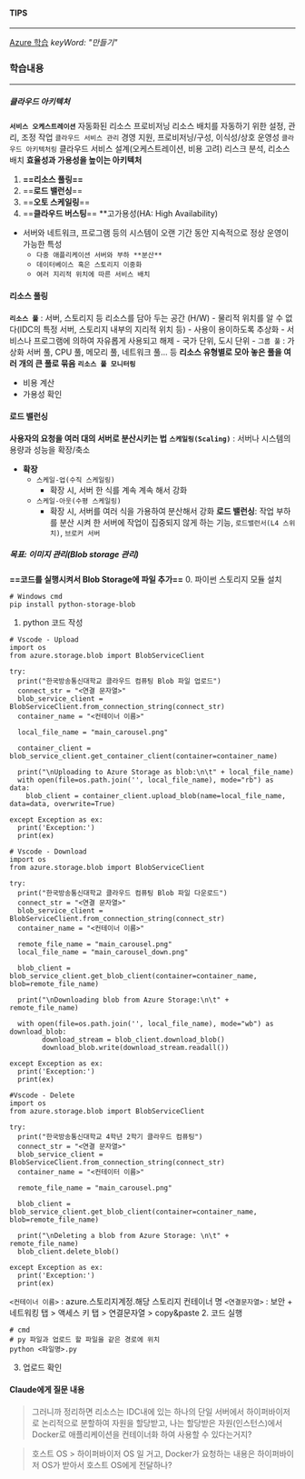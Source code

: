 
#### TIPS
---
[Azure 학습](https://learn.microsoft.com/ko-kr/training/azure/) _keyWord: "만들기"_
### 학습내용
---
##### 클라우드 아키텍처
**`서비스 오케스트레이션`**
	자동화된 리소스 프로비저닝
	리소스 배치를 자동하기 위한 설정, 관리, 조정 작업
`클라우드 서비스 관리`
	경영 지원, 프로비저닝/구성, 이식성/상호 운영성
`클라우드 아키텍처링`
	클라우드 서비스 설계(오케스트레이션, 비용 고려)
	리스크 분석, 리소스 배치
**효율성과 가용성을 높이는 아키텍처**
1. **==리소스 풀링==**
2. ==**로드 밸런싱**==
3. ==**오토 스케일링**==
4. ==**클라우드 버스팅**==
**고가용성(HA: High Availability)
- 서버와 네트워크, 프로그램 등의 시스템이 오랜 기간 동안 지속적으로 정상 운영이 가능한 특성
	- `다중 애플리케이션 서버와 부하 **분산**`
	- `데이터베이스 혹은 스토리지 이중화`
	- `여러 지리적 위치에 따른 서비스 배치`
#### 리소스 풀링
**`리소스 풀`** : 서버, 스토리지 등 리소스를 담아 두는 공간 (H/W)
	- 물리적 위치를 알 수 없다(IDC의 특정 서버, 스토리지 내부의 지리적 위치 등)
	- 사용이 용이하도록 추상화
	- 서비스나 프로그램에 의하여 자유롭게 사용되고 해제
	- 국가 단위, 도시 단위 
	- `그룹 풀` : 가상화 서버 풀, CPU 풀, 메모리 풀, 네트워크 풀... 등 **리소스 유형별로 모아 놓은 풀을 여러 개의 큰 풀로 묶음**
**`리소스 풀 모니터링`**
- 비용 계산
- 가용성 확인
#### 로드 밸런싱
**사용자의 요청을 여러 대의 서버로 분산시키는 법**
**`스케일링(Scaling)`** : 서버나 시스템의 용량과 성능을 확장/축소
- **확장**
	- `스케일-업(수직 스케일링)`
		- 확장 시, 서버 한 식를 계속 계속 해서 강화
	- `스케일-아웃(수평 스케일링)`
		- 확장 시, 서버를 여러 식을 가용하여 분산해서 강화
**로드 밸런싱**: 작업 부하를 분산 시켜 한 서버에 작업이 집중되지 않게 하는 기능, `로드밸런서(L4 스위치)`, `브로커 서버`

##### 목표: 이미지 관리(Blob storage 관리)
**==코드를 실행시켜서 Blob Storage에 파일 추가==**
0. 파이썬 스토리지 모듈 설치
```
# Windows cmd
pip install python-storage-blob
```
1. python 코드 작성
```
# Vscode - Upload
import os
from azure.storage.blob import BlobServiceClient

try:
  print("한국방송통신대학교 클라우드 컴퓨팅 Blob 파일 업로드")
  connect_str = "<연결 문자열>"
  blob_service_client = BlobServiceClient.from_connection_string(connect_str)
  container_name = "<컨테이너 이름>"

  local_file_name = "main_carousel.png" 

  container_client = blob_service_client.get_container_client(container=container_name)

  print("\nUploading to Azure Storage as blob:\n\t" + local_file_name)
  with open(file=os.path.join('', local_file_name), mode="rb") as data:
    blob_client = container_client.upload_blob(name=local_file_name, data=data, overwrite=True)
  
except Exception as ex: 
  print('Exception:') 
  print(ex)
```

```
# Vscode - Download
import os
from azure.storage.blob import BlobServiceClient

try:
  print("한국방송통신대학교 클라우드 컴퓨팅 Blob 파일 다운로드")
  connect_str = "<연결 문자열>"
  blob_service_client = BlobServiceClient.from_connection_string(connect_str)
  container_name = "<컨테이너 이름>"

  remote_file_name = "main_carousel.png" 
  local_file_name = "main_carousel_down.png"

  blob_client = blob_service_client.get_blob_client(container=container_name, blob=remote_file_name)

  print("\nDownloading blob from Azure Storage:\n\t" + remote_file_name)

  with open(file=os.path.join('', local_file_name), mode="wb") as download_blob:
        download_stream = blob_client.download_blob()
        download_blob.write(download_stream.readall())

except Exception as ex: 
  print('Exception:')
  print(ex)
```

```
#Vscode - Delete
import os
from azure.storage.blob import BlobServiceClient

try:
  print("한국방송통신대학교 4학년 2학기 클라우드 컴퓨팅")
  connect_str = "<연결 문자열>"
  blob_service_client = BlobServiceClient.from_connection_string(connect_str)
  container_name = "<컨테이터 이름>"

  remote_file_name = "main_carousel.png"

  blob_client = blob_service_client.get_blob_client(container=container_name, blob=remote_file_name)

  print("\nDeleting a blob from Azure Storage: \n\t" + remote_file_name)
  blob_client.delete_blob()

except Exception as ex: 
  print('Exception:') 
  print(ex)
```
`<컨테이너 이름>` : azure.스토리지계정.해당 스토리지 컨테이너 명
`<연결문자열>` : 보안 + 네트워킹 탭 > 액세스 키 탭 > 연결문자열 > copy&paste
2. 코드 실행
```
# cmd
# py 파일과 업로드 할 파일을 같은 경로에 위치
python <파일명>.py
```
3. 업로드 확인
#### Claude에게 질문 내용

>그러니까 정리하면 리소스는 IDC내에 있는 하나의 단일 서버에서 하이퍼바이저로 논리적으로 분할하여 자원을 할당받고,
> 나는 할당받은 자원(인스턴스)에서 Docker로 애플리케이션을 컨테이너화 하여 사용할 수 있다는거지?

>호스트 OS > 하이퍼바이저 OS 일 거고, Docker가 요청하는 내용은 하이퍼바이저 OS가 받아서 호스트 OS에게 전달하나?
